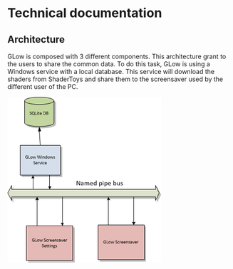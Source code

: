 # Technical documentation
## Architecture
GLow is composed with 3 different components. This architecture grant to the users to share the common data. To do this task, GLow is using a Windows service with a local database. This service will download the shaders from ShaderToys and share them to the screensaver used by the different user of the PC.

![The components](https://github.com/stefv/GLow/raw/Windows10_UI/Site/Images/architecture.png)

